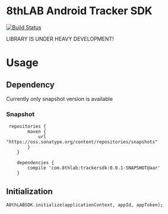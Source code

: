 # 8thLAB Android Tracker SDK

[![Build Status](https://travis-ci.org/8thlab/tracker-sdk-android.svg?branch=master)](https://travis-ci.org/8thlab/tracker-sdk-android)

LIBRARY IS UNDER HEAVY DEVELOPMENT!

# Usage

## Dependency

Currently only snapshot version is available

### Snapshot

```
 repositories {
        maven {
            url "https://oss.sonatype.org/content/repositories/snapshots"
        }
    }

    dependencies {
        compile 'com.8thlab:trackersdk:0.0.1-SNAPSHOT@aar'
    }
```

## Initialization

```
A8thLABSDK.initialize(applicationContext, appId, appToken);

```
